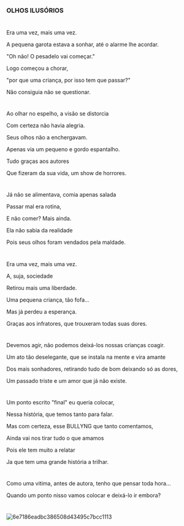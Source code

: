 ### OLHOS ILUSÓRIOS

#

Era uma vez, mais uma vez. 

A pequena garota estava a sonhar, até o alarme lhe acordar.

"Oh não! O pesadelo vai começar." 

Logo começou a chorar,

"por que uma criança, por isso tem que passar?"

Não consiguia não se questionar.

#     

Ao olhar no espelho, a visão se distorcia

Com certeza não havia alegria. 

Seus olhos não a enchergavam.

Apenas via um pequeno e gordo espantalho. 

Tudo graças aos autores

Que fizeram da sua vida, um show de horrores. 

#

Já não se alimentava, comia apenas salada

Passar mal era rotina, 

E não comer? Mais ainda.

Ela não sabia da realidade

Pois seus olhos foram vendados pela maldade.

#

Era uma vez, mais uma vez.

A, suja, sociedade 

Retirou mais uma liberdade.

Uma pequena criança, tão fofa...

Mas já perdeu a esperança.

Graças aos infratores, que trouxeram todas suas dores.

#

Devemos agir, não podemos deixá-los nossas crianças coagir.

Um ato tão deselegante, que se instala na mente e vira amante

Dos mais sonhadores, retirando tudo de bom deixando só as dores, 

Um passado triste e um amor que já não existe. 

#

Um ponto escrito "final" eu queria colocar, 

Nessa história, que temos tanto para falar.

Mas com certeza, esse BULLYNG que tanto comentamos, 

Ainda vai nos tirar tudo o que amamos

Pois ele tem muito a relatar 

Ja que tem uma grande história a trilhar. 


#

Como uma vitima, antes de autora, tenho que pensar toda hora...

Quando um ponto nisso vamos colocar e deixá-lo ir embora?

#

![6e7186eadbc386508d43495c7bcc1113](https://github.com/Yuking06/Yuking06/assets/104855218/f9ace830-5136-466b-8209-1c5d4b2dab52)

#


